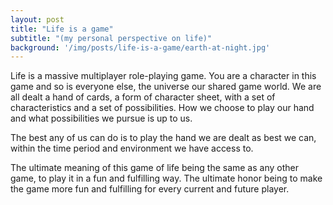 ```yaml
---
layout: post
title: "Life is a game"
subtitle: "(my personal perspective on life)"
background: '/img/posts/life-is-a-game/earth-at-night.jpg'
---
```


Life is a massive multiplayer role-playing game. You are a character in this game and so is everyone else, the universe our shared game world. We are all dealt a hand of cards, a form of character sheet, with a set of characteristics and a set of possibilities. How we choose to play our hand and what possibilities we pursue is up to us.

The best any of us can do is to play the hand we are dealt as best we can, within the time period and environment we have access to.

The ultimate meaning of this game of life being the same as any other game, to play it in a fun and fulfilling way. The ultimate honor being to make the game more fun and fulfilling for every current and future player.
